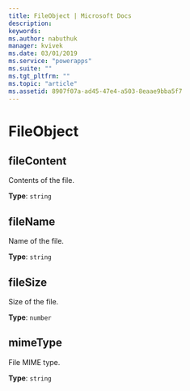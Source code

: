 ```yaml
---
title: FileObject | Microsoft Docs
description: 
keywords:
ms.author: nabuthuk
manager: kvivek
ms.date: 03/01/2019
ms.service: "powerapps"
ms.suite: ""
ms.tgt_pltfrm: ""
ms.topic: "article"
ms.assetid: 8907f07a-ad45-47e4-a503-8eaae9bba5f7
---
```


# FileObject

## fileContent

Contents of the file.

**Type**: `string`

## fileName

Name of the file.

**Type**: `string`

## fileSize

Size of the file.

**Type**: `number`

## mimeType

File MIME type.

**Type**: `string`


